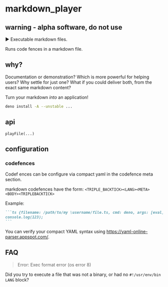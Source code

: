 # markdown_player

## warning - alpha software, do not use

▶️ Executable markdown files.

Runs code fences in a markdown file.

## why?

Documentation or demonstration? Which is more powerful for helping users? Why
settle for just one? What if you could deliver both, from the exact same
markdown content?

Turn your markdown _into_ an application!

```sh {skipRun: true}
deno install -A --unstable ...
```

## api

`playFile(...)`

## configuration

### codefences

Codef ences can be configure via compact yaml in the codefence meta section.

markdown codefences have the form:
`<TRIPLE_BACKTICK><LANG><META><BODY><TRIPLEBACKTICK>`

Example:

````md
```ts {filename: /path/to/my \username/file.ts, cmd: deno, args: [eval, $ARG]}
console.log(123);
```
````

You can verify your compact YAML syntax using
https://yaml-online-parser.appspot.com/.

## FAQ

> Error: Exec format error (os error 8)

Did you try to execute a file that was not a binary, or had no
`#!/usr/env/bin LANG` block?
